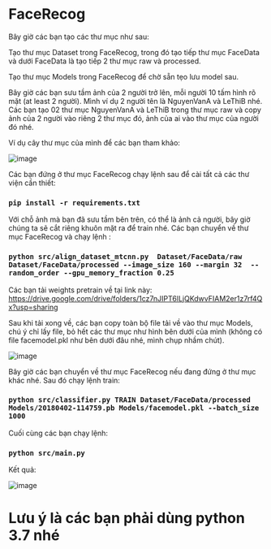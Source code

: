 # FaceRecog

Bây giờ các bạn tạo các thư mục như sau:

Tạo thư mục Dataset trong FaceRecog, trong đó tạo tiếp thư mục FaceData và dưới FaceData là tạo tiếp 2 thư mục raw và processed.

Tạo thư mục Models trong FaceRecog để chờ sẵn tẹo lưu model sau.

Bây giờ các bạn sưu tầm ảnh của 2 người trở lên, mỗi người 10 tấm hình rõ mặt (at least 2 người). Mình ví dụ 2 người tên là NguyenVanA và LeThiB nhé. Các bạn tạo 02 thư mục NguyenVanA và LeThiB trong thư mục raw và copy ảnh của 2 người vào riêng 2 thư mục đó, ảnh của ai vào thư mục của người đó nhé.

Ví dụ cây thư mục của mình để các bạn tham khảo:

![image](https://user-images.githubusercontent.com/95671871/236677556-d5973ce0-56ff-4312-88e7-b341020fc3c0.png)

Các bạn đứng ở thư mục FaceRecog chạy lệnh sau để cài tất cả các thư viện cần thiết:
### `pip install -r requirements.txt`

Với chỗ ảnh mà bạn đã sưu tầm bên trên, có thể là ảnh cả người, bây giờ chúng ta sẽ cắt riêng khuôn mặt ra để train nhé. Các bạn chuyển về thư mục FaceRecog và chạy lệnh :
### `python src/align_dataset_mtcnn.py  Dataset/FaceData/raw Dataset/FaceData/processed --image_size 160 --margin 32  --random_order --gpu_memory_fraction 0.25`

Các bạn tải weights pretrain về tại link này: https://drive.google.com/drive/folders/1cz7nJIPT6lLjQKdwvFIAM2er1z7rf4Qx?usp=sharing

Sau khi tải xong về, các bạn copy toàn bộ file tải về vào thư mục Models, chú ý chỉ lấy file, bỏ hết các thư mục như hình bên dưới của mình (không có file facemodel.pkl như bên dưới đâu nhé, mình chụp nhầm chút).

![image](https://user-images.githubusercontent.com/95671871/236677693-681f4c62-1d99-4c92-85f4-a546e346fb45.png)

Bây giờ các bạn chuyển về thư mục FaceRecog nếu đang đứng ở thư mục khác nhé. Sau đó chạy lệnh train:
### `python src/classifier.py TRAIN Dataset/FaceData/processed Models/20180402-114759.pb Models/facemodel.pkl --batch_size 1000`

Cuối cùng các bạn chạy lệnh:
### `python src/main.py`

Kết quả:

![image](https://user-images.githubusercontent.com/95671871/236677770-c18cd725-f168-4ee9-8eb2-b46e71fe21ca.png)

# Lưu ý là các bạn phải dùng python 3.7 nhé
